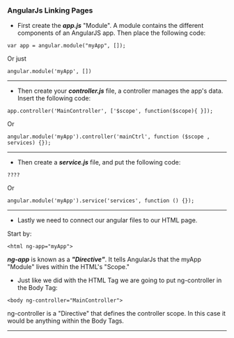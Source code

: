 ### AngularJs Linking Pages

* First create the  ***app.js*** "Module". A module contains the different components of an AngularJS app. Then place the following code:

```
var app = angular.module("myApp", []);
```
Or just
```
angular.module('myApp', [])
```
---
* Then create your ***controller.js*** file, a controller manages the app's data. Insert the following code:

```
app.controller('MainController', ['$scope', function($scope){ }]);
```
Or
```
angular.module('myApp').controller('mainCtrl', function ($scope , services) {});
```
---
* Then create a ***service.js*** file, and put the following code:

```
????
```
Or
```
angular.module('myApp').service('services', function () {});
```
---
* Lastly we need to connect our angular files to our HTML page.

Start by:
```
<html ng-app="myApp">
```
***ng-app*** is known as a ***"Directive"***. It tells AngularJs that the myApp "Module" lives within the HTML's "Scope."


* Just like we did with the HTML Tag we are going to put ng-controller  in the Body Tag:

```
<body ng-controller="MainController">
```
ng-controller is a "Directive" that defines the controller scope. In this case it would be anything within the Body Tags.

---
